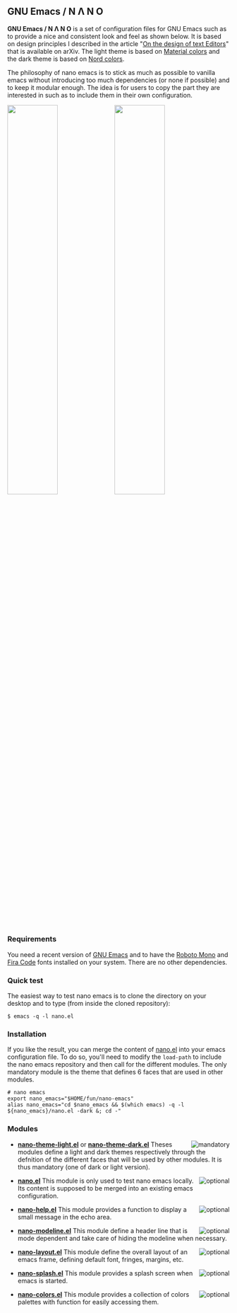 
## GNU Emacs / N Λ N O 

**GNU Emacs / N Λ N O** is a set of configuration files for GNU Emacs
such as to provide a nice and consistent look and feel as shown below.
It is based on design principles I described in the article "[On the
design of text Editors](https://arxiv.org/abs/2008.06030)" that is
available on arXiv. The light theme is based on [Material
colors](https://material.io/) and the dark theme is based on [Nord
colors](https://www.nordtheme.com/).

The philosophy of nano emacs is to stick as much as possible to
vanilla emacs without introducing too much dependencies (or none if
possible) and to keep it modular enough. The idea is for users to copy
the part they are interested in such as to include them in their own
configuration.

<div>
<img src="./images/nano-emacs-light.png" width=47.5%>
<img src="./images/nano-emacs-dark.png"  width=47.5%>
</div>

### Requirements

You need a recent version of
[GNU Emacs](https://www.gnu.org/software/emacs/) and to have the
[Roboto Mono](https://fonts.google.com/specimen/Roboto+Mono) and
[Fira Code](https://fonts.google.com/specimen/Fira+Code) fonts
installed on your system. There are no other dependencies.

### Quick test

The easiest way to test nano emacs is to clone the directory on your
desktop and to type (from inside the cloned repository):

```
$ emacs -q -l nano.el
```

### Installation

If you like the result, you can merge the content of
[nano.el](nano.el) into your emacs configuration file. To do so,
you'll need to modify the `load-path` to include the nano emacs
repository and then call for the different modules. The only mandatory
module is the theme that defines 6 faces that are used in other
modules.

```shell
# nano emacs
export nano_emacs="$HOME/fun/nano-emacs"
alias nano_emacs="cd $nano_emacs && $(which emacs) -q -l ${nano_emacs}/nano.el -dark &; cd -"
```

### Modules


<img align="right" alt="mandatory" src="https://img.shields.io/badge/-mandatory-red?style=flat-square">

- **[nano-theme-light.el](./nano-theme-light.el)** or
  **[nano-theme-dark.el](./nano-theme-dark.el)** Theses modules define a
  light and dark themes respectively through the defnition of the different
  faces that will be used by other modules.  It is thus mandatory (one of
  dark or light version).

<img align="right" alt="optional" src="https://img.shields.io/badge/-optional-blue?style=flat-square">

- **[nano.el](./nano.el)** This module is only used to test nano emacs
  locally. Its content is supposed to be merged into an existing emacs
  configuration.

<img align="right" alt="optional" src="https://img.shields.io/badge/-optional-blue?style=flat-square">

- **[nano-help.el](./nano-help.el)** This module provides a function to
  display a small message in the echo area.


<img align="right" alt="optional" src="https://img.shields.io/badge/-optional-blue?style=flat-square">

- **[nano-modeline.el](./nano-modeline.el)** This module define a
  header line that is mode dependent and take care of hiding the
  modeline when necessary.


<img align="right" alt="optional" src="https://img.shields.io/badge/-optional-blue?style=flat-square">

- **[nano-layout.el](./nano-layout.el)** This module define the overall layout of an emacs frame, defining default font, fringes, margins, etc.
	
<img align="right" alt="optional" src="https://img.shields.io/badge/-optional-blue?style=flat-square">

- **[nano-splash.el](./nano-splash.el)** This module provides a splash
  screen when emacs is started.


<img align="right" alt="optional" src="https://img.shields.io/badge/-optional-blue?style=flat-square">

- **[nano-colors.el](./nano-colors.el)** This module provides a collection of colors palettes with function for easily accessing them.









